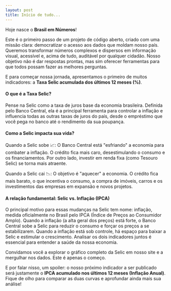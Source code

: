 ```yaml
---
layout: post
title: Início de tudo...
---
```


Hoje nasce o **Brasil em Números**!

Este é o primeiro passo de um projeto de código aberto, criado com uma missão clara: democratizar o acesso aos dados que moldam nosso país. Queremos transformar números complexos e dispersos em informação visual, acessível e, acima de tudo, auditável por qualquer cidadão. Nosso objetivo não é dar respostas prontas, mas sim oferecer ferramentas para que todos possam fazer as melhores perguntas.

E para começar nossa jornada, apresentamos o primeiro de muitos indicadores: a **Taxa Selic acumulada dos últimos 12 meses (%)**.

#### O que é a Taxa Selic?

Pense na Selic como a taxa de juros base da economia brasileira. Definida pelo Banco Central, ela é a principal ferramenta para controlar a inflação e influencia todas as outras taxas de juros do país, desde o empréstimo que você pega no banco até o rendimento da sua poupança.

#### Como a Selic impacta sua vida?

Quando a Selic sobe 📈: O Banco Central está "esfriando" a economia para combater a inflação. O crédito fica mais caro, desestimulando o consumo e os financiamentos. Por outro lado, investir em renda fixa (como Tesouro Selic) se torna mais atraente.

Quando a Selic cai 📉: O objetivo é "aquecer" a economia. O crédito fica mais barato, o que incentiva o consumo, a compra de imóveis, carros e os investimentos das empresas em expansão e novos projetos.

#### A relação fundamental: Selic vs. Inflação (IPCA)

O principal motivo para essas mudanças na Selic tem nome: inflação, medida oficialmente no Brasil pelo IPCA (Índice de Preços ao Consumidor Amplo). Quando a inflação (a alta geral dos preços) está forte, o Banco Central sobe a Selic para reduzir o consumo e forçar os preços a se estabilizarem. Quando a inflação está sob controle, há espaço para baixar a Selic e estimular o crescimento. Analisar os dois indicadores juntos é essencial para entender a saúde da nossa economia.

Convidamos você a explorar o gráfico completo da Selic em nosso site e a mergulhar nos dados. Este é apenas o começo.

E por falar nisso, um spoiler: o nosso próximo indicador a ser publicado será justamente o **IPCA acumulado nos últimos 12 meses (Inflação Anual)**. Fique de olho para comparar as duas curvas e aprofundar ainda mais sua análise!
